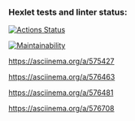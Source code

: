 ### Hexlet tests and linter status:

[![Actions Status](https://github.com/0ksanaTkachenko/frontend-project-44/workflows/hexlet-check/badge.svg)](https://github.com/0ksanaTkachenko/frontend-project-44/actions)

[![Maintainability](https://api.codeclimate.com/v1/badges/8934dc09aa0163baa1cd/maintainability)](https://codeclimate.com/github/0ksanaTkachenko/frontend-project-44/maintainability)

<!-- installation and game process -->
<!-- brain-even game -->

https://asciinema.org/a/575427

<!-- brain-calc game -->

https://asciinema.org/a/576463

<!-- brain-gcd game -->

https://asciinema.org/a/576481

<!-- brain-progression game -->

https://asciinema.org/a/576708
